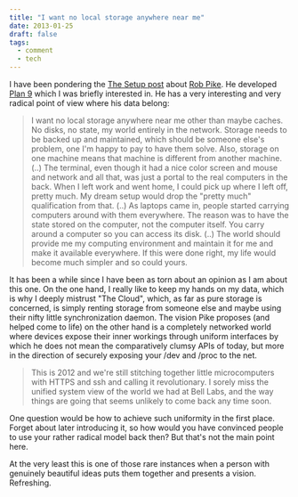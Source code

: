 ```yaml
---
title: "I want no local storage anywhere near me"
date: 2013-01-25
draft: false
tags:
  - comment
  - tech
---
```

I have been pondering the [The Setup post](https://usesthis.com/interviews/rob.pike/) about
[Rob Pike](https://en.wikipedia.org/wiki/Rob_Pike). He developed [Plan
9](https://en.wikipedia.org/wiki/Plan_9_from_Bell_Labs) which I was
briefly interested in. He has a very interesting and very radical point
of view where his data belong:

> I want no local storage anywhere near me other than maybe caches. No
> disks, no state, my world entirely in the network. Storage needs to be
> backed up and maintained, which should be someone else's problem, one
> I'm happy to pay to have them solve. Also, storage on one machine
> means that machine is different from another machine. (..) The
> terminal, even though it had a nice color screen and mouse and network
> and all that, was just a portal to the real computers in the back.
> When I left work and went home, I could pick up where I left off,
> pretty much. My dream setup would drop the "pretty much" qualification
> from that. (..) As laptops came in, people started carrying computers
> around with them everywhere. The reason was to have the state stored
> on the computer, not the computer itself. You carry around a computer
> so you can access its disk. (..) The world should provide me my
> computing environment and maintain it for me and make it available
> everywhere. If this were done right, my life would become much simpler
> and so could yours.

It has been a while since I have been as torn about an opinion as I am
about this one. On the one hand, I really like to keep my hands on my
data, which is why I deeply mistrust "The Cloud", which, as far as pure
storage is concerned, is simply renting storage from someone else and
maybe using their nifty little synchronization daemon. The vision Pike
proposes (and helped come to life) on the other hand is a completely
networked world where devices expose their inner workings through
uniform interfaces by which he does not mean the comparatively clumsy
APIs of today, but more in the direction of securely exposing your /dev
and /proc to the net.

> This is 2012 and we're still stitching together little microcomputers
> with HTTPS and ssh and calling it revolutionary. I sorely miss the
> unified system view of the world we had at Bell Labs, and the way
> things are going that seems unlikely to come back any time soon.

One question would be how to achieve such uniformity in the first place.
Forget about later introducing it, so how would you have convinced
people to use your rather radical model back then? But that's not the
main point here.

At the very least this is one of those rare instances when a person with
genuinely beautiful ideas puts them together and presents a vision.
Refreshing.
